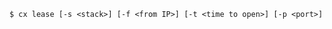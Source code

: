 <!-- usedin: [ _includes/_inlines/Toolbelt/common/lease] - layout:code post: lease_usage -->

```
$ cx lease [-s <stack>] [-f <from IP>] [-t <time to open>] [-p <port>]
```
